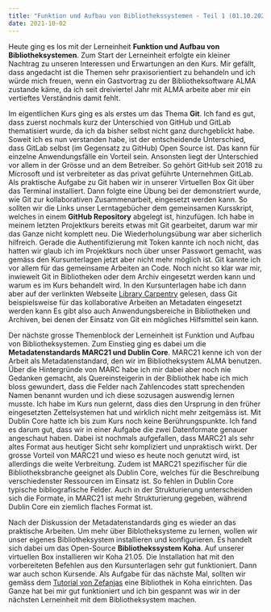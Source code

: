```yaml
---
title: "Funktion und Aufbau von Bibliothekssystemen - Teil 1 (01.10.2021)"
date: 2021-10-02
---
```

Heute ging es los mit der Lerneinheit **Funktion und Aufbau von Bibliotheksystemen**. Zum Start der Lerneinheit erfolgte ein kleiner Nachtrag zu unseren Interessen und Erwartungen an den Kurs. Mir gefällt, dass angedacht ist die Themen sehr praxisorientiert zu behandeln und ich würde mich freuen, wenn ein Gastvortrag zu der Bibliotheksoftware ALMA zustande käme, da ich seit dreiviertel Jahr mit ALMA arbeite aber mir ein vertieftes Verständnis damit fehlt. 

Im eigentlichen Kurs ging es als erstes um das Thema **Git**. Ich fand es gut, dass zuerst nochmals kurz der Unterschied von GitHub und GitLab thematisiert wurde, da ich da bisher selbst nicht ganz durchgeblickt habe. Soweit ich es nun verstanden habe, ist der entscheidende Unterschied, dass GitLab selbst (im Gegensatz zu GitHub) Open Source ist. Das kann für einzelne Anwendungsfälle ein Vorteil sein. Ansonsten liegt der Unterschied vor allem in der Grösse und an dem Betreiber. So gehört GitHub seit 2018 zu Microsoft und ist verbreiteter as das privat geführte Unternehmen GitLab. 
Als praktische Aufgabe zu Git haben wir in unserer Virtuellen Box Git über das Terminal installiert. Dann folgte eine Übung bei der demonstriert wurde, wie Git zur kollaborativen Zusammenarbeit, eingesetzt werden kann. So sollten wir die Links unser Lerntagebücher dem gemeinsamen Kursskript, welches in einem **GitHub Repository** abgelegt ist, hinzufügen. Ich habe in meinem letzten Projektkurs bereits etwas mit Git gearbeitet, darum war mir das Ganze nicht komplett neu. Die Wiederholungsübung war aber sicherlich hilfreich. Gerade die Authentifizierung mit Token kannte ich noch nicht, das hatten wir glaub ich im Projektkurs noch über unser Passwort gemacht, was gemäss den Kursunterlagen jetzt aber nicht mehr möglich ist.
Git kannte ich vor allem für das gemeinsame Arbeiten an Code. Noch nicht so klar war mir, inwieweit Git in Bibliotheken oder dem Archiv eingesetzt werden kann und warum es im Kurs behandelt wird. In den Kursunterlagen habe ich dann aber auf der verlinkten Webseite [Library Carpentry](https://librarycarpentry.org/lc-git/01-what-is-git/index.html) gelesen, dass Git beispielsweise für das kollaborative Arbeiten an Metadaten eingesetzt werden kann Es gibt also auch Anwendungsbereiche in Bibliotheken und Archiven, bei denen der Einsatz von Git ein mögliches Hilfsmittel sein kann.

Der nächste grosse Themenblock der Lerneinheit ist Funktion und Aufbau von Bibliotheksystemen. Zum Einstieg ging es dabei um die **Metadatenstandards MARC21 und Dublin Core**. MARC21 kenne ich von der Arbeit als Metadatenstandard, den wir im Bibliotheksystem ALMA benutzen. Über die Hintergründe von MARC habe ich mir dabei aber noch nie Gedanken gemacht, als Quereinsteigerin in der Bibliothek habe ich mich bloss gewundert, dass die Felder nach Zahlencodes statt sprechenden Namen benannt wurden und ich diese sozusagen auswendig lernen musste. Ich habe im Kurs nun gelernt, dass dies den Ursprung in den früher eingesetzten Zettelsystemen hat und wirklich nicht mehr zeitgemäss ist. Mit Dublin Core hatte ich bis zum Kurs noch keine Berührungspunkte. Ich fand es darum gut, dass wir in einer Aufgabe die zwei Datenformate genauer angeschaut haben. Dabei ist nochmals aufgefallen, dass MARC21 als sehr altes Format aus heutiger Sicht sehr kompliziert und unpraktisch wirkt. Der grosse Vorteil von MARC21 und wieso es heute noch genutzt wird, ist allerdings die weite Verbreitung. Zudem ist MARC21 spezifischer für die Bibliotheksbranche geeignet als Dublin Core, welches für die Beschreibung verschiedenster Ressourcen im Einsatz ist. So fehlen in Dublin Core typische bibliografische Felder. Auch in der Strukturierung unterscheiden sich die Formate, in MARC21 ist mehr Strukturierung gegeben, während Dublin Core ein ziemlich flaches Format ist.

Nach der Diskussion der Metadatenstandards ging es wieder an das praktische Arbeiten. Um mehr über Biblotheksysteme zu lernen, wollen wir unser eigenes Bibliotheksystem installieren und konfigurieren. Es handelt sich dabei um das Open-Source **Bibliothekssystem Koha**. Auf unserer virtuellen Box installieren wir Koha 21.05. Die Installation hat mit den vorbereiteten Befehlen aus den Kursunterlagen sehr gut funktioniert. Dann war auch schon Kursende. Als Aufgabe für das nächste Mal, sollten wir gemäss dem [Tutorial von Zefanjas](https://zefanjas.de/wie-man-koha-installiert-und-fuer-schulen-einrichtet-teil-1/) eine Bibliothek in Koha einrichten. Das Ganze hat bei mir gut funktioniert und ich bin gespannt was wir in der nächsten Lerneinheit mit dem Bibliotheksystem machen.
